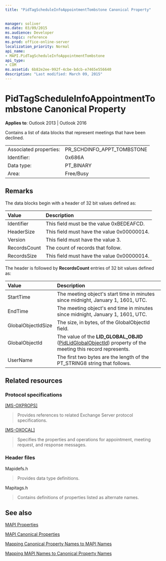 ```yaml
---
title: "PidTagScheduleInfoAppointmentTombstone Canonical Property"
 
 
manager: soliver
ms.date: 03/09/2015
ms.audience: Developer
ms.topic: reference
ms.prod: office-online-server
localization_priority: Normal
api_name:
- MAPI.PidTagScheduleInfoAppointmentTombstone
api_type:
- COM
ms.assetid: 6b82e2ee-992f-4cbe-bdcb-e7465e556640
description: "Last modified: March 09, 2015"
---
```


# PidTagScheduleInfoAppointmentTombstone Canonical Property

  
  
**Applies to**: Outlook 2013 | Outlook 2016 
  
Contains a list of data blocks that represent meetings that have been declined.
  
|||
|:-----|:-----|
|Associated properties:  <br/> |PR_SCHDINFO_APPT_TOMBSTONE  <br/> |
|Identifier:  <br/> |0x686A  <br/> |
|Data type:  <br/> |PT_BINARY  <br/> |
|Area:  <br/> |Free/Busy  <br/> |
   
## Remarks

The data blocks begin with a header of 32 bit values defined as:
  
|**Value**|**Description**|
|:-----|:-----|
|Identifier  <br/> |This field must be the value 0xBEDEAFCD.  <br/> |
|HeaderSize  <br/> |This field must have the value 0x00000014.  <br/> |
|Version  <br/> |This field must have the value 3.  <br/> |
|RecordsCount  <br/> |The count of records that follow.  <br/> |
|RecordsSize  <br/> |This field must have the value 0x00000014.  <br/> |
   
The header is followed by **RecordsCount** entries of 32 bit values defined as: 
  
|**Value**|**Description**|
|:-----|:-----|
|StartTime  <br/> |The meeting object's start time in minutes since midnight, January 1, 1601, UTC.  <br/> |
|EndTime  <br/> |The meeting object's end time in minutes since midnight, January 1, 1601, UTC.  <br/> |
|GlobalObjectIdSize  <br/> |The size, in bytes, of the GlobalObjectId field.  <br/> |
|GlobalObjectId  <br/> |The value of the **LID_GLOBAL_OBJID** ([PidLidGlobalObjectId](pidlidglobalobjectid-canonical-property.md)) property of the meeting this record represents.  <br/> |
|UserName  <br/> |The first two bytes are the length of the PT_STRING8 string that follows.  <br/> |
   
## Related resources

### Protocol specifications

[[MS-OXPROPS]](http://msdn.microsoft.com/library/f6ab1613-aefe-447d-a49c-18217230b148%28Office.15%29.aspx)
  
> Provides references to related Exchange Server protocol specifications.
    
[[MS-OXOCAL]](http://msdn.microsoft.com/library/09861fde-c8e4-4028-9346-e7c214cfdba1%28Office.15%29.aspx)
  
> Specifies the properties and operations for appointment, meeting request, and response messages.
    
### Header files

Mapidefs.h
  
> Provides data type definitions.
    
Mapitags.h
  
> Contains definitions of properties listed as alternate names.
    
## See also



[MAPI Properties](mapi-properties.md)
  
[MAPI Canonical Properties](mapi-canonical-properties.md)
  
[Mapping Canonical Property Names to MAPI Names](mapping-canonical-property-names-to-mapi-names.md)
  
[Mapping MAPI Names to Canonical Property Names](mapping-mapi-names-to-canonical-property-names.md)

